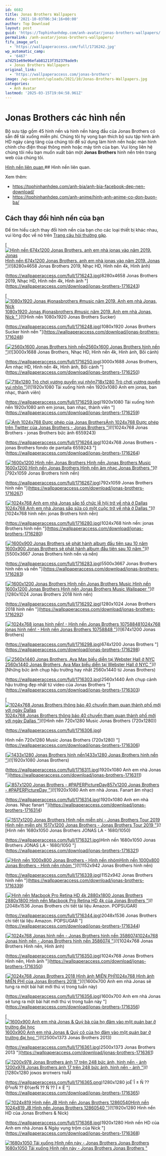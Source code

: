 ```yaml
---
id: 6682
title: Jonas Brothers Wallpapers
date: '2021-10-03T06:34:16+00:00'
author: Top Download
layout: post
guid: 'https://Tophinhanhdep.com/anh-avatar/jonas-brothers-wallpapers/'
permalink: /anh-avatar/jonas-brothers-wallpapers/
fifu_image_url:
  - 'https://wallpaperaccess.com/full/1716242.jpg'
wp_automatic_camp:
  - '6467'
a7d251e69e96efab81213f352379ade9:
  - Jonas Brothers Wallpapers
original_link:
  - 'https://wallpaperaccess.com/jonas-brothers'
image: /wp-content/uploads/2021/10/Jonas-Brothers-Wallpapers.jpg
categories:
  - Ảnh Avatar
lastmod: '2025-03-15T19:04:58.961Z'
---
```

# Jonas Brothers các hình nền

Bộ sưu tập gồm 45 hình nền và hình nền hàng đầu của Jonas Brothers có sẵn để tải xuống miễn phí. Chúng tôi hy vọng bạn thích bộ sưu tập hình ảnh HD ngày càng tăng của chúng tôi để sử dụng làm hình nền hoặc màn hình chính cho điện thoại thông minh hoặc máy tính của bạn. Vui lòng liên hệ chúng tôi nếu bạn muốn xuất bản một **Jonas Brothers** hình nền trên trang web của chúng tôi.

[Hình nền liên quan ](#related) ## Hình nền liên quan.

   
 Xem thêm:

   
- <https://tophinhanhdep.com/anh-bia/anh-bia-facebook-dep-nen-download/>
- <https://tophinhanhdep.com/anh-anime/hinh-anh-anime-co-don-buon-ba/>

## Cách thay đổi hình nền của bạn

Để tìm hiểu cách thay đổi hình nền của bạn cho các loại thiết bị khác nhau, vui lòng đọc về nó trên [Trang câu hỏi thường gặp](https://tophinhanhdep.com/faq/).

  
[[![Hình nền 674x1200 Jonas Brothers.  anh em nhà jonas vào năm 2019. Jonas](https://wallpaperaccess.com/full/1716242.jpg)Hình nền 674x1200 Jonas Brothers. anh em nhà jonas vào năm 2019. Jonas "](https://wallpaperaccess.com/download/jonas-brothers-1716242)](![8280x4658 Jonas Brothers 2019, Nhạc HD, Hình nền 4k, Hình ảnh)

(https://wallpaperaccess.com/full/1716243.jpg)8280x4658 Jonas Brothers 2019, Nhạc HD, Hình nền 4k, Hình ảnh "](https://wallpaperaccess.com/download/jonas-brothers-1716243)

[[![1080x1920 Jonas #jonasbrothers #music năm 2019. Anh em nhà Jonas, Nick](https://wallpaperaccess.com/full/1716245.jpg)1080x1920 Jonas #jonasbrothers #music năm 2019. Anh em nhà Jonas, Nick " ](https://wallpaperaccess.com/download/jonas-brothers-1716245)](![Hình nền 1080x1920 Jonas Brothers Sucker)

(https://wallpaperaccess.com/full/1716248.jpg)1080x1920 Jonas Brothers Sucker hình nền "](https://wallpaperaccess.com/download/jonas-brothers-1716248)

[[![2560x1600 Jonas Brothers hình nền](https://wallpaperaccess.com/full/1716249.jpg)2560x1600 Jonas Brothers hình nền "](https://wallpaperaccess.com/download/jonas-brothers-1716249)](![3000x1688 Jonas Brothers, Nhạc HD, Hình nền 4k, Hình ảnh, Bối cảnh)

(https://wallpaperaccess.com/full/1716250.jpg)3000x1688 Jonas Brothers, Âm nhạc HD, Hình nền 4k, Hình ảnh, Bối cảnh "](https://wallpaperaccess.com/download/jonas-brothers-1716250)

[[![718x1280 Trò chơi vương quyền vui nhộn](https://wallpaperaccess.com/full/1716256.jpg)718x1280 Trò chơi vương quyền vui nhộn "](https://wallpaperaccess.com/download/jonas-brothers-1716256)](![1920x1080 Tải xuống hình nền 1920x1080 Anh em jonas, ban nhạc, thành viên)

(https://wallpaperaccess.com/full/1716259.jpg)1920x1080 Tải xuống hình nền 1920x1080 anh em jonas, ban nhạc, thành viên "](https://wallpaperaccess.com/download/jonas-brothers-1716259)

[[![Ảnh 1024x768 Được phép của Jonas Brothers](https://wallpaperaccess.com/full/1716263.jpg)Ảnh 1024x768 Được phép trên Twitter của Jonas Brothers - Jonas Brothers "](https://wallpaperaccess.com/download/jonas-brothers-1716263)](![1024x768 Jonas Brothers - jonas Brothers bức ảnh 6559243)

(https://wallpaperaccess.com/full/1716264.jpg)1024x768 Jonas Brothers - jonas Brothers fondo de pantalla 6559243 "](https://wallpaperaccess.com/download/jonas-brothers-1716264)

[[![1600x1200 Hình nền Jonas Brothers Hình nền Jonas Brothers Music](https://wallpaperaccess.com/full/1716266.jpg)1600x1200 Hình nền Jonas Brothers Hình nền âm nhạc Jonas Brothers "](https://wallpaperaccess.com/download/jonas-brothers-1716266)](![792x1059 Jonas Brothers hình nền)

(https://wallpaperaccess.com/full/1716267.jpg)792x1059 Jonas Brothers hình nền "](https://wallpaperaccess.com/download/jonas-brothers-1716267)

[[![1024x768 Anh em nhà Jonas sắp tổ chức lễ hội trở về nhà ở Dallas](https://wallpaperaccess.com/full/1716272.jpg)1024x768 Anh em nhà Jonas sắp sửa có một cuộc trở về nhà ở Dallas "](https://wallpaperaccess.com/download/jonas-brothers-1716272)](![1024x768 hình nền: jonas Brothers hình nền)

(https://wallpaperaccess.com/full/1716280.jpg)1024x768 hình nền: jonas Brothers hình nền "](https://wallpaperaccess.com/download/jonas-brothers-1716280)

[[![1600x900 Jonas Brothers sẽ phát hành album đầu tiên sau 10 năm](https://wallpaperaccess.com/full/1716281.jpg)1600x900 Jonas Brothers sẽ phát hành album đầu tiên sau 10 năm "](https://wallpaperaccess.com/download/jonas-brothers-1716281)](![5500x3667 Jonas Brothers hình nền và nền)

(https://wallpaperaccess.com/full/1716283.jpg)5500x3667 Jonas Brothers hình nền và nền "](https://wallpaperaccess.com/download/jonas-brothers-1716283)

[[![1600x1200 Jonas Brothers Hình nền Jonas Brothers Music Hình nền](https://wallpaperaccess.com/full/1716291.jpg)1600x1200 Jonas Brothers Hình nền Jonas Brothers Music Wallpaper "](https://wallpaperaccess.com/download/jonas-brothers-1716291)](![1280x1024 Jonas Brothers 2018 hình nền)

(https://wallpaperaccess.com/full/1716292.jpg)1280x1024 Jonas Brothers 2018 hình nền "](https://wallpaperaccess.com/download/jonas-brothers-1716292)

[[![1024x768 jonas hình nền!  - Hình nền Jonas Brothers 10758848](https://wallpaperaccess.com/full/1716293.jpg)1024x768 jonas hình nền! - Hình nền Jonas Brothers 10758848 "](https://wallpaperaccess.com/download/jonas-brothers-1716293)](![674x1200 Jonas Brothers)

(https://wallpaperaccess.com/full/1716298.jpg)674x1200 Jonas Brothers "](https://wallpaperaccess.com/download/jonas-brothers-1716298)

[[![2560x1440 Jonas Brothers, Ava Max biểu diễn tại Webster Hall ở NYC](https://wallpaperaccess.com/full/1716299.jpg)2560x1440 Jonas Brothers, Ava Max biểu diễn tại Webster Hall ở NYC "](https://wallpaperaccess.com/download/jonas-brothers-1716299)](![Những bức ảnh chụp hậu trường hay nhất 2560x1440 từ Jonas Brothers)

(https://wallpaperaccess.com/full/1716303.jpg)2560x1440 Ảnh chụp cảnh hậu trường đẹp nhất từ ​​video của Jonas Brothers "](https://wallpaperaccess.com/download/jonas-brothers-1716303)

[[![1024x768 Jonas Brothers thông báo 40 chuyến tham quan thành phố mới với ngày Dallas](https://wallpaperaccess.com/full/1716305.jpg)1024x768 Jonas Brothers thông báo 40 chuyến tham quan thành phố mới với ngày Dallas "](https://wallpaperaccess.com/download/jonas-brothers-1716305)](![Hình nền 720x1280 Music Jonas Brothers (720x1280))

(https://wallpaperaccess.com/full/1716306.jpg)

Hình nền 720x1280 Music Jonas Brothers (720x1280) "](https://wallpaperaccess.com/download/jonas-brothers-1716306)

[[![1433x1280 Jonas Brothers hình nền](https://wallpaperaccess.com/full/1716308.jpg)1433x1280 Jonas Brothers hình nền "](https://wallpaperaccess.com/download/jonas-brothers-1716308)](![1920x1080 Jonas Brothers)

(https://wallpaperaccess.com/full/1716311.jpg)1920x1080 Anh em nhà Jonas "](https://wallpaperaccess.com/download/jonas-brothers-1716311)

[[![857x1200 Jonas Brothers - #PAPERPictureDay](https://wallpaperaccess.com/full/1716313.jpg)857x1200 Jonas Brothers - #PAPERPictureDay "](https://wallpaperaccess.com/download/jonas-brothers-1716313)](![1920x1080 Anh em nhà Jonas.  Fanart âm nhạc)

(https://wallpaperaccess.com/full/1716314.jpg)1920x1080 Anh em nhà Jonas. Nhạc fanart "](https://wallpaperaccess.com/download/jonas-brothers-1716314)

[[![1517x1200 Jonas Brothers Hình nền miễn phí - Jonas Brothers Tour 2019](https://wallpaperaccess.com/full/1716320.jpg)Hình nền miễn phí 1517x1200 Jonas Brothers - Jonas Brothers Tour 2019 "](https://wallpaperaccess.com/download/jonas-brothers-1716320)](![Hình nền 1680x1050 Jonas Brothers JONAS LA - 1680/1050)

(https://wallpaperaccess.com/full/1716321.jpg)Hình nền 1680x1050 Jonas Brothers JONAS LA - 1680/1050 "](https://wallpaperaccess.com/download/jonas-brothers-1716321)

[[![Hình nền 1000x800 Jonas Brothers - Hình nền nhóm](https://wallpaperaccess.com/full/1716337.png)Hình nền 1000x800 Jonas Brothers - Hình nền nhóm "](https://wallpaperaccess.com/download/jonas-brothers-1716337)](![1152x942 Jonas Brothers hình nền)

(https://wallpaperaccess.com/full/1716339.jpg)1152x942 Jonas Brothers hình nền "](https://wallpaperaccess.com/download/jonas-brothers-1716339)

[[![Hình nền Macbook Pro Retina HD 4k 2880x1800 Jonas Brothers](https://wallpaperaccess.com/full/1716341.jpg)2880x1800 Hình nền Macbook Pro Retina HD 4k của Jonas Brothers "](https://wallpaperaccess.com/download/jonas-brothers-1716341)](![2048x1536 Jonas Brothers chi tiết tài liệu Amazon.  POPSUGAR)

(https://wallpaperaccess.com/full/1716344.jpg)2048x1536 Jonas Brothers chi tiết tài liệu Amazon. POPSUGAR "](https://wallpaperaccess.com/download/jonas-brothers-1716344)

[[![1024x768 Jonas hình nền - Jonas Brothers hình nền 3586074](https://wallpaperaccess.com/full/1716348.jpg)1024x768 Jonas hình nền - Jonas Brothers hình nền 3586074 "](https://wallpaperaccess.com/download/jonas-brothers-1716348)](![1024x768 Jonas Brothers Hình nền, Hình ảnh)

(https://wallpaperaccess.com/full/1716350.jpg)1024x768 Jonas Brothers Hình nền, Hình ảnh "](https://wallpaperaccess.com/download/jonas-brothers-1716350)

[[![1024x768 Jonas Brothers 2018 Hình ảnh MIỄN PHÍ](https://wallpaperaccess.com/full/1716353.jpg)1024x768 Hình ảnh MIỄN PHÍ của Jonas Brothers 2018 "](https://wallpaperaccess.com/download/jonas-brothers-1716353)](![1600x700 Anh em nhà Jonas sẽ tung ra một bài hát mới thú vị trong tuần này)

(https://wallpaperaccess.com/full/1716356.jpg)1600x700 Anh em nhà Jonas sẽ tung ra một bài hát mới thú vị trong tuần này "](https://wallpaperaccess.com/download/jonas-brothers-1716356)

[[![1600x900 Anh em nhà Jonas & Quý bà của họ đâm vào một quán bar ở trường đại học](https://wallpaperaccess.com/full/1716359.jpg)1600x900 Anh em nhà Jonas &amp; Quý cô của họ đâm vào một quán bar ở trường đại học "](https://wallpaperaccess.com/download/jonas-brothers-1716359)](![2500x1373 Jonas Brothers 2013)

(https://wallpaperaccess.com/full/1716361.jpg)2500x1373 Jonas Brothers 2013 "](https://wallpaperaccess.com/download/jonas-brothers-1716361)

[[![1200x978 Jonas Brothers ảnh 17 trên 248 bức ảnh, hình nền - ảnh](https://wallpaperaccess.com/full/1716363.jpg)1200x978 Jonas Brothers ảnh 17 trên 248 bức ảnh, hình nền - ảnh "](https://wallpaperaccess.com/download/jonas-brothers-1716363)](![1280x1280 joɴαѕ вroтнerѕ тαÃ)

(https://wallpaperaccess.com/full/1716365.png)1280x1280 joÉ´Î ± Ñ ?? Ð²roÑ ?? Ð½erÑ ?? Ñ ​​?? Î ± É "](https://wallpaperaccess.com/download/jonas-brothers-1716365)

[[![1024x819 Hình nền JB Hình nền Jonas Brothers 12860540](https://wallpaperaccess.com/full/1716367.jpg)Hình nền 1024x819 JB Hình nền Jonas Brothers 12860540 "](https://wallpaperaccess.com/download/jonas-brothers-1716367)](![1920x1280 Hình nền HD của Jonas Brothers & Nick)

(https://wallpaperaccess.com/full/1716368.jpg)1920x1280 Hình nền HD của Anh em nhà Jonas &amp; Ngày vụng trộm của Nick "](https://wallpaperaccess.com/download/jonas-brothers-1716368)

[![1680x1050 Tải xuống Hình nền này - Jonas Brothers Jonas Brothers](https://wallpaperaccess.com/full/1716370.jpg)1680x1050 Tải xuống Hình nền này - Jonas Brothers Jonas Brothers "](https://wallpaperaccess.com/download/jonas-brothers-1716370)
